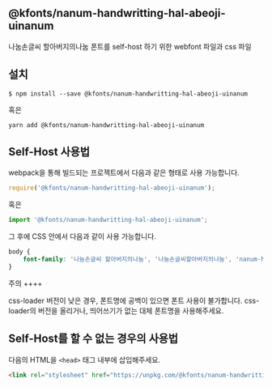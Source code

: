 
@kfonts/nanum-handwritting-hal-abeoji-uinanum
---------------------

나눔손글씨 할아버지의나눔 폰트를 self-host 하기 위한 webfont 파일과 css 파일

설치
----

```
$ npm install --save @kfonts/nanum-handwritting-hal-abeoji-uinanum
```

혹은

```
yarn add @kfonts/nanum-handwritting-hal-abeoji-uinanum
```

Self-Host 사용법
---------------

webpack을 통해 빌드되는 프로젝트에서 다음과 같은 형태로 사용 가능합니다.

```js
require('@kfonts/nanum-handwritting-hal-abeoji-uinanum');
```

혹은

```js
import '@kfonts/nanum-handwritting-hal-abeoji-uinanum';
```

그 후에 CSS 안에서 다음과 같이 사용 가능합니다.

```css
body {
    font-family: '나눔손글씨 할아버지의나눔', '나눔손글씨할아버지의나눔', 'nanum-handwritting-hal-abeoji-uinanum';
}
```

주의
++++

css-loader 버전이 낮은 경우, 폰트명에 공백이 있으면 폰트 사용이 불가합니다.
css-loader의 버전을 올리거나, 띄어쓰기가 없는 대체 폰트명을 사용해주세요.

Self-Host를 할 수 없는 경우의 사용법
--------------------------------

다음의 HTML을 `<head>` 태그 내부에 삽입해주세요.

```html
<link rel="stylesheet" href="https://unpkg.com/@kfonts/nanum-handwritting-hal-abeoji-uinanum/index.css" />
```

